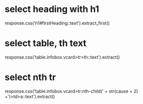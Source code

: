 
# select heading with h1
response.css('h1#firstHeading::text').extract_first()

# select table, th text
response.css('table.infobox.vcard>tr>th::text').extract()

# select nth tr
response.css('table.infobox.vcard>tr:nth-child(' + str(cause + 2) +')>td>a::text').extract()